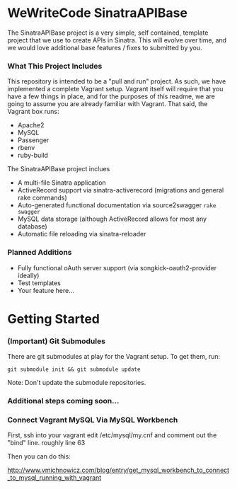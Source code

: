 WeWriteCode SinatraAPIBase
==========

The SinatraAPIBase project is a very simple, self contained, template project that we use to create APIs in Sinatra. This will evolve over time, and we would love additional base features / fixes to submitted by you.

### What This Project Includes

This repository is intended to be a "pull and run" project. As such, we have implemented a complete Vagrant setup. Vagrant itself will require that you have a few things in place, and for the purposes of this readme, we are going to assume you are already familiar with Vagrant. That said, the Vagrant box runs:

- Apache2
- MySQL
- Passenger
- rbenv
- ruby-build

The SinatraAPIBase project inclues

- A multi-file Sinatra application
- ActiveRecord support via sinatra-activerecord (migrations and general rake commands)
- Auto-generated functional documentation via source2swagger ```rake swagger```
- MySQL data storage (although ActiveRecord allows for most any database)
- Automatic file reloading via sinatra-reloader

### Planned Additions

- Fully functional oAuth server support (via songkick-oauth2-provider ideally)
- Test templates
- Your feature here...

Getting Started
==========

### (Important) Git Submodules
There are git submodules at play for the Vagrant setup. To get them, run:

```git submodule init && git submodule update```

Note: Don't update the submodule repositories.

### Additional steps coming soon...


### Connect Vagrant MySQL Via MySQL Workbench

First, ssh into your vagrant edit /etc/mysql/my.cnf and comment out the "bind" line. roughly line 63

Then you can do this:

http://www.vmichnowicz.com/blog/entry/get_mysql_workbench_to_connect_to_mysql_running_with_vagrant